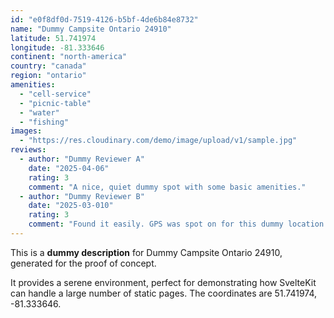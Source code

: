 ```yaml
---
id: "e0f8df0d-7519-4126-b5bf-4de6b84e8732"
name: "Dummy Campsite Ontario 24910"
latitude: 51.741974
longitude: -81.333646
continent: "north-america"
country: "canada"
region: "ontario"
amenities:
  - "cell-service"
  - "picnic-table"
  - "water"
  - "fishing"
images:
  - "https://res.cloudinary.com/demo/image/upload/v1/sample.jpg"
reviews:
  - author: "Dummy Reviewer A"
    date: "2025-04-06"
    rating: 3
    comment: "A nice, quiet dummy spot with some basic amenities."
  - author: "Dummy Reviewer B"
    date: "2025-03-010"
    rating: 3
    comment: "Found it easily. GPS was spot on for this dummy location."
---
```


This is a **dummy description** for Dummy Campsite Ontario 24910, generated for the proof of concept.

It provides a serene environment, perfect for demonstrating how SvelteKit can handle a large number of static pages. The coordinates are 51.741974, -81.333646.
